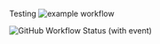 Testing
![example workflow](https://github.com/valentinpurrucker/UnittestingPIO/actions/workflows/unittest.yaml/badge.svg)


![GitHub Workflow Status (with event)](https://img.shields.io/github/actions/workflow/status/:user/:repo/:workflow)

